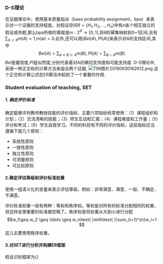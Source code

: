### D-S理论  
在证据理论中，使用基本质量指派（base probability assignment，bpa）来表示对一个证据的支持程度。对假设空间$\theta=\{H_1,H_2,\ldots,H_n\}$中有n各个相互独立的假设或命题,那么bpa所做的事就是$m:2^\theta\rightarrow[0,1]$,将$\theta$的幂集映射到0~1区间,且有$\sum_{A\subset\theta}m(A) = 1$,$m(\emptyset)=0$.此外,还可以用$[Bel(A),Pl(A)]$来表示对A的支持区间,其中
$$
Bel(A)=\sum_{\emptyset \not =B \subset A}m(B),
Pl(A)=\sum_{B \cap A}m(B)
$$
$Bel$是置信度,$Pl$是似然度,分别代表着对A的确切支持度和可能支持度.
D-S理论中,采用一种正交和的计算方法来组合两个证据,
![TIM图片20190930162612.png](0)
这个正交和计算公式在ER算法中起到了一个重要的作用.

### Student evaluation of  teaching, SET

##### 1. 确定评价标准

确定能够评判教师教授技能的评价指标，主要六项指标经常使用：（1）课程组织和计划；（2）交流清晰的技能；（3）师生互动和汇报；（4）课程难度和工作量；（5）评分和考试；（6）学生自我学习。不同的科目有不同的评价指标，这些指标应当遵循下面几个原则：

- 系统性原则
- 一致性原则
- 独立性原则
- 可测量原则
- 可比较原则

#### 2.确定评估等级和评价标准权重

使用一组语义化的变量来表示评估等级，例如：非常满意、满意、一般、不确定、不满意。

评价标准权重一般有两种：等权和秩序权。等权是对所有的标准分配相同的权重，但这样会使重要的标准被忽略了。秩序权是将权重从大到小进行分配
$$w_1\geq w_2 \geq \ldots \geq w_n\text{ }with\text{ }\sum_{i=1}^{n}w_i=1 $$
这儿主要使用秩序权重。
#### 3.对SET进行分析并构建ER框架
假设识别框架为$\{\}$